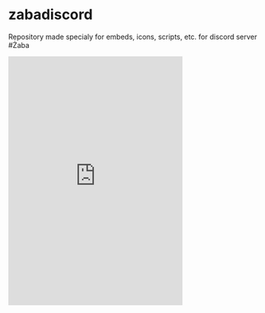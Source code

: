 # zabadiscord

Repository made specialy for embeds, icons, scripts, etc. for discord server #Żaba
<iframe src="https://discord.com/widget?id=764904838231359498&theme=dark" width="350" height="500" allowtransparency="true" frameborder="0" sandbox="allow-popups allow-popups-to-escape-sandbox allow-same-origin allow-scripts"></iframe>
